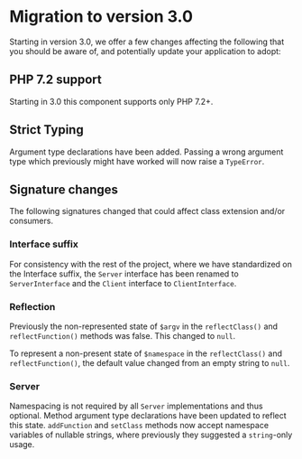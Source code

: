 # Migration to version 3.0

Starting in version 3.0, we offer a few changes affecting the
following that you should be aware of, and potentially update your application
to adopt:

## PHP 7.2 support

Starting in 3.0 this component supports only PHP 7.2+.

## Strict Typing

Argument type declarations have been added. Passing a wrong argument type which
previously might have worked will now raise a `TypeError`.

## Signature changes

The following signatures changed that could affect class extension and/or
consumers.

### Interface suffix

For consistency with the rest of the project, where we have standardized on the
Interface suffix, the `Server` interface has been renamed to `ServerInterface`
and the `Client` interface to `ClientInterface`.

### Reflection

Previously the non-represented state of `$argv` in the `reflectClass()` and
`reflectFunction()` methods was false. This changed to `null`.

To represent a non-present state of `$namespace` in the `reflectClass()` and
`reflectFunction()`, the default value changed from an empty string to `null`.

### Server

Namespacing is not required by all `Server` implementations and thus optional.
Method argument type declarations have been updated to reflect this state.
`addFunction` and `setClass` methods now accept namespace variables of nullable
strings, where previously they suggested a `string`-only usage.
